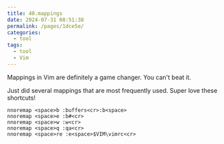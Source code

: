 ```yaml
---
title: 40.mappings
date: 2024-07-31 08:51:38
permalink: /pages/1dce5e/
categories: 
  - tool
tags: 
  - tool
  - Vim
---
```


Mappings in Vim are definitely a game changer. You can't beat it.

Just did several mappings that are most frequently used. Super love these shortcuts!

```vim
nnoremap <space>b :buffers<cr>:b<space>
nnoremap <space>e :b#<cr>
nnoremap <space>w :w<cr>
nnoremap <space>q :qa<cr>
nnoremap <space>re :e<space>$VIM\vimrc<cr>
```
